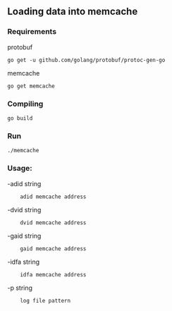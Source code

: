 ## Loading data into memcache

### Requirements

  protobuf

    go get -u github.com/golang/protobuf/protoc-gen-go

  memcache

    go get memcache


### Compiling
    go build

### Run
    ./memcache

### Usage:

  -adid string
  
    	adid memcache address
      
  -dvid string
  
    	dvid memcache address
      
  -gaid string
  
    	gaid memcache address
      
  -idfa string
  
    	idfa memcache address
      
  -p string
  
    	log file pattern
      
